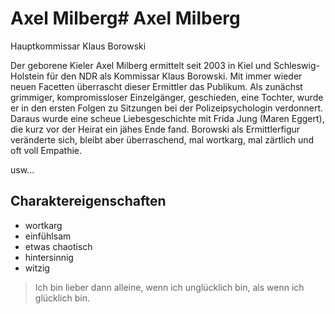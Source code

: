 # Axel Milberg# Axel Milberg

Hauptkommissar Klaus Borowski

Der geborene Kieler Axel Milberg ermittelt seit 2003 in Kiel und Schleswig-Holstein für den NDR als Kommissar Klaus Borowski. 
Mit immer wieder neuen Facetten überrascht dieser Ermittler das Publikum. Als zunächst grimmiger, kompromissloser Einzelgänger, 
geschieden, eine Tochter, wurde er in den ersten Folgen zu Sitzungen bei der Polizeipsychologin verdonnert. 
Daraus wurde eine scheue Liebesgeschichte mit Frida Jung (Maren Eggert), die kurz vor der Heirat ein jähes Ende fand. 
Borowski als Ermittlerfigur veränderte sich, bleibt aber überraschend, mal wortkarg, mal zärtlich und oft voll Empathie.

usw...

## Charaktereigenschaften

* wortkarg
* einfühlsam
* etwas chaotisch
* hintersinnig
* witzig

> Ich bin lieber dann alleine, wenn ich unglücklich bin, als wenn ich glücklich bin.
